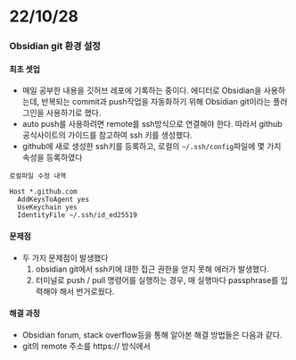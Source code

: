 # 22/10/28

### Obsidian git 환경 설정

#### 최초 셋업

- 매일 공부한 내용을 깃허브 레포에 기록하는 중이다. 에디터로 Obsidian을 사용하는데, 반복되는 commit과 push작업을 자동화하기 위해 Obsidian git이라는 플러그인을 사용하기로 했다.
- auto push를 사용하려면 remote를 ssh방식으로 연결해야 한다. 따라서 github 공식사이트의 가이드를 참고하여 ssh 키를 생성했다.
- github에 새로 생성한 ssh키를 등록하고, 로컬의 `~/.ssh/config`파일에 몇 가지 속성을 등록하였다

```
로컬파일 수정 내역

Host *.github.com
  AddKeysToAgent yes
  UseKeychain yes
  IdentityFile ~/.ssh/id_ed25519
```

#### 문제점

- 두 가지 문제점이 발생했다
	1. obsidian git에서 ssh키에 대한 접근 권한을 얻지 못해 에러가 발생했다.
	2. 터미널로 push / pull 명령어를 실행하는 경우, 매 실행마다 passphrase를 입력해야 해서 번거로웠다.

#### 해결 과정

- Obsidian forum, stack overflow등을 통해 알아본 해결 방법들은 다음과 같다.
- git의 remote 주소를 https:// 방식에서 